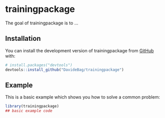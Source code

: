 
# trainingpackage

<!-- badges: start -->
<!-- badges: end -->

The goal of trainingpackage is to ...

## Installation

You can install the development version of trainingpackage from [GitHub](https://github.com/) with:

``` r
# install.packages("devtools")
devtools::install_github("DavideBag/trainingpackage")
```

## Example

This is a basic example which shows you how to solve a common problem:

``` r
library(trainingpackage)
## basic example code
```

